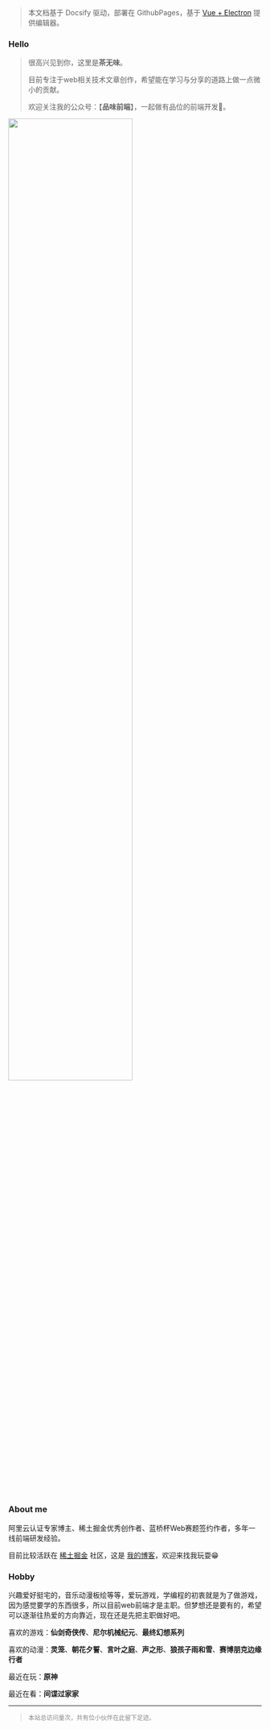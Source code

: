 
> 本文档基于 Docsify 驱动，部署在 GithubPages，基于 [Vue + Electron](https://juejin.cn/post/7127593631606636581) 提供编辑器。

### Hello

> 很高兴见到你，这里是**茶无味**。
>
> 目前专注于web相关技术文章创作，希望能在学习与分享的道路上做一点微小的贡献。
> 
> 欢迎关注我的公众号：【**品味前端**】，一起做有品位的前端开发🍻。
>

<img src="/wechat.png" width = "70%" />

### About me

阿里云认证专家博主、稀土掘金优秀创作者、蓝桥杯Web赛题签约作者，多年一线前端研发经验。

目前比较活跃在 [稀土掘金](https://juejin.cn/user/2682464103060541/posts) 社区，这是 [我的博客](https://blog.palxp.com/)，欢迎来找我玩耍😁



### Hobby

兴趣爱好挺宅的，音乐动漫板绘等等，爱玩游戏，学编程的初衷就是为了做游戏，因为感觉要学的东西很多，所以目前web前端才是主职。但梦想还是要有的，希望可以逐渐往热爱的方向靠近，现在还是先把主职做好吧。

喜欢的游戏：**仙剑奇侠传**、**尼尔机械纪元**、**最终幻想系列**

喜欢的动漫：**灵笼**、**朝花夕誓**、**言叶之庭**、**声之形**、**狼孩子雨和雪**、**赛博朋克边缘行者**

最近在玩：**原神**

最近在看：**间谍过家家**

-----

> <div style="font-size:12px;color:#888888"><span id="busuanzi_container_site_pv">本站总访问量<span id="busuanzi_value_site_pv"></span>次</span>，<span id="busuanzi_container_site_pv">共有<span id="busuanzi_value_site_uv"></span>位小伙伴在此留下足迹。</span></div>

